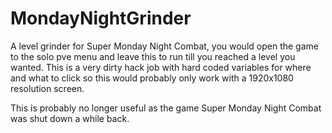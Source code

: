 # MondayNightGrinder
A level grinder for Super Monday Night Combat, you would open the game to the solo pve menu and leave this to run till you reached a level you wanted.
This is a very dirty hack job with hard coded variables for where and what to click so this would probably only work with a 1920x1080 resolution screen.

This is probably no longer useful as the game Super Monday Night Combat was shut down a while back.
